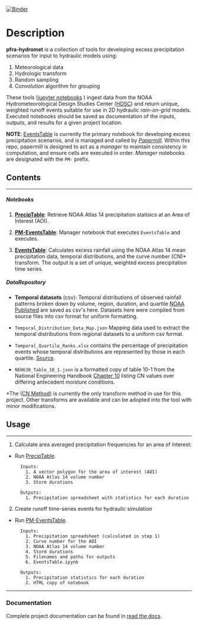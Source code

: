 [![Binder](https://mybinder.org/badge_logo.svg)](https://mybinder.org/v2/gh/Dewberry/pfra-hydromet/master)

# Description

__pfra-hydromet__ is a collection of tools for developing excess precipitation scenarios
for input to hydraulic models using:
  1. Meteorological data
  2. Hydrologic transform
  3. Random sampling
  4. Convolution algorithm for  grouping

These tools ([jupyter notebooks](https://jupyter.org/) ) ingest data from the NOAA Hydrometeorological Design Studies Center ([HDSC](https://www.nws.noaa.gov/oh/hdsc/index.html)) and return unique, weighted runoff events suitable for use in 2D hydraulic *rain-on-grid* models. Executed notebooks should
be saved as documentation of the inputs, outputs, and results for a given project location.

__NOTE__: [EventsTable](EventsTable.ipynb) is currently the primary notebook for developing
excess precipitation scenarios, and is managed and called by [*Papermill*](https://pypi.org/project/papermill/).
Within this repo, papermill is designed to act as a *manager* to maintain consistency in computation,
and ensure cells are executed in order. *Manager* notebooks are designated with the `PM-` prefix.


## Contents

---

##### Notebooks

1. [__PrecipTable__](PrecipTable.ipynb): Retrieve NOAA Atlas 14 precipitation statisics
at an Area of Interest (AOI).

2. [__PM-EventsTable__](PM-EventsTable.ipynb): Manager notebook that executes `EventsTable` and executes.

3. [__EventsTable__](EventsTable.ipynb): Calculates excess rainfall using the NOAA Atlas 14 mean precipitation data, temporal distributions, and the curve number (CN)* transform. The output is a set of unique, weighted
excess precipitation time series.

##### DataRepository

 - __Temporal datasets__ (csv): Temporal distributions of observed rainfall patterns broken down by volume, region, duration, and quartile [NOAA Published](https://hdsc.nws.noaa.gov/hdsc/pfds/pfds_temporal.html) are saved as csv's here. Datasets here were compiled from source files into csv format for uniform formatting.

- `Temporal_Distribution_Data_Map.json` Mapping data used to extract the temporal distributions from
regional datasets to a uniform csv format.

- `Temporal_Quartile_Ranks.xlsx` contains the percentage of precipitation events whose temporal distributions are represented by those in each quartile. [Source](https://www.nws.noaa.gov/oh/hdsc/currentpf.html).

- `NEH630_Table_10_1.json` is a formatted copy of table 10-1 from the National Engineering
Handbook [Chapter 10](https://www.wcc.nrcs.usda.gov/ftpref/wntsc/H&H/NEHhydrology/ch10.pdf.) listing
CN values over differing antecedent moisture conditions.

*The ([CN Method](https://www.nrcs.usda.gov/Internet/FSE_DOCUMENTS/stelprdb1044171.pdf))
is currently the only transform method in use for this project. Other transforms are available
and can be adopted into the tool with minor modifications.


## Usage

---

1. Calculate area averaged precipitation frequencies for an area of interest:

  - Run [PrecipTable](PrecipTable.ipynb).

    ```
      Inputs:
        1. A vector polygon for the area of interest (AOI)
        2. NOAA Atlas 14 volume number
        3. Storm durations

      Outputs:
        1. Precipitation spreadsheet with statistics for each duration

    ```
2. Create runoff time-series events for hydraulic simulation

  - Run [PM-EventsTable](PM-EventsTable.ipynb).

    ```
      Inputs:
        1. Precipitation spreadsheet (calculated in step 1)
        2. Curve number for the AOI
        3. NOAA Atlas 14 volume number
        4. Storm durations
        5. Filenames and paths for outputs
        6. EventsTable.ipynb

      Outputs:
        1. Precipitation statistics for each duration
        2. HTML copy of notebook
    ```



---

### Documentation

Complete project documentation can be found in [read the docs](https://dewberry.github.io/pfra-hydromet/).

